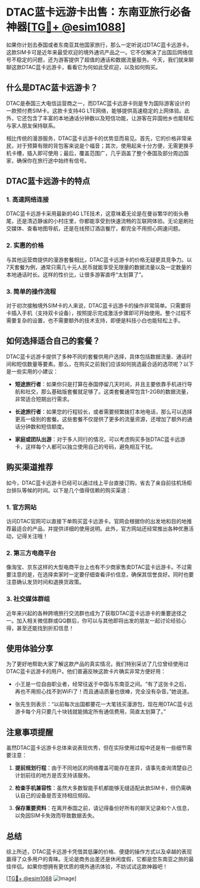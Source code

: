 # DTAC蓝卡远游卡出售：东南亚旅行必备神器[[TG💪+ @esim1088](https://t.me/s/esim1088)]

如果你计划去泰国或者东南亚其他国家旅行，那么一定听说过DTAC蓝卡远游卡。这款SIM卡可是近年来最受欢迎的境外通讯产品之一。它不仅解决了出国后网络信号不稳定的问题，还为游客提供了超值的通话和数据流量服务。今天，我们就来聊聊这款DTAC蓝卡远游卡，看看它为何如此受欢迎，以及如何购买。

## 什么是DTAC蓝卡远游卡？

DTAC是泰国三大电信运营商之一，而DTAC蓝卡远游卡则是专为国际游客设计的一款预付费SIM卡。这款卡支持4G LTE网络，能够提供高速稳定的上网体验。此外，它还包含了丰富的本地通话分钟数以及短信功能，让游客在异国他乡也能轻松与家人朋友保持联系。

相比传统的漫游服务，DTAC蓝卡远游卡的优势显而易见。首先，它的价格非常亲民，对于预算有限的背包客来说是个福音；其次，使用起来十分方便，无需更换手机卡槽，插入即可使用；最后，覆盖范围广，几乎涵盖了整个泰国及部分周边国家，确保你在旅行途中始终有信号。

## DTAC蓝卡远游卡的特点

### 1. 高速网络连接

DTAC蓝卡远游卡采用最新的4G LTE技术，这意味着无论是在曼谷繁华的街头巷尾，还是清迈静谧的小村庄里，你都能享受到快速流畅的互联网体验。无论是刷社交媒体、查看地图导航，还是在线预订酒店餐厅，都完全不用担心网速问题。

### 2. 实惠的价格

与其他运营商提供的漫游套餐相比，DTAC蓝卡远游卡的价格无疑更具竞争力。以7天套餐为例，通常只需几十元人民币就能享受无限量的数据流量以及一定数量的本地通话时长。这样的性价比，让很多游客直呼“太划算了”。

### 3. 简单的操作流程

对于初次接触境外SIM卡的人来说，DTAC蓝卡远游卡的操作非常简单。只需要将卡插入手机（支持双卡设备），按照提示完成激活步骤即可开始使用。整个过程不需要复杂的设置，也不需要额外的技术支持，即便是科技小白也能轻松上手。

## 如何选择适合自己的套餐？

DTAC蓝卡远游卡提供了多种不同的套餐供用户选择，具体包括数据流量、通话时间和短信数量等要素。那么，在购买之前我们应该如何挑选最合适的选项呢？以下是一些实用的小建议：

- **短途旅行者**：如果你只是打算在泰国停留几天时间，并且主要依靠手机进行导航和社交，那么基础版套餐就足够了。这类套餐通常包含1-2GB的数据流量，非常适合短期出行需求。
  
- **长途旅行者**：如果您的行程较长，或者需要频繁拨打本地电话，那么可以选择更高一级别的套餐。这些套餐不仅提供了更多的流量资源，还增加了额外的通话分钟数和短信额度。

- **家庭或团队出游**：对于多人同行的情况，可以考虑购买多张DTAC蓝卡远游卡，这样每个人都可以独立使用自己的号码，避免相互干扰。

## 购买渠道推荐

如今，DTAC蓝卡远游卡已经可以通过线上平台直接订购，省去了亲自前往机场柜台排队等候的时间。以下是几个值得信赖的购买渠道：

### 1. 官方网站

访问DTAC官网可以直接下单购买蓝卡远游卡。官网会根据你的出发地和目的地推荐最适合的产品，并提供详细的使用说明。此外，官方网站还经常推出各种优惠活动，记得关注哦！

### 2. 第三方电商平台

像淘宝、京东这样的大型电商平台上也有不少商家售卖DTAC蓝卡远游卡。不过需要注意的是，在选择卖家时一定要仔细查看评价信息，确保其信誉良好。同时也要注意确认发货时间和退换货政策。

### 3. 社交媒体群组

近年来兴起的各种跨境旅行交流群也成为了获取DTAC蓝卡远游卡的重要途径之一。加入相关微信群或QQ群后，你可以与其他即将出发的朋友一起讨论经验心得，甚至还能找到折扣信息！

## 使用体验分享

为了更好地帮助大家了解这款产品的真实情况，我们特别采访了几位曾经使用过DTAC蓝卡远游卡的用户。他们普遍反映这款卡片确实非常方便好用：

- 小王是一位自由职业者，经常往返于中国与东南亚之间。“有了这张卡之后，再也不用担心找不到WiFi了！而且通话质量也很棒，完全没有杂音。”她说道。

- 张先生则表示：“以前每次出国都要花一大笔钱买漫游包，现在用DTAC蓝卡远游卡每个月只要几十块钱就能搞定所有通信费用，简直太划算了。”

## 注意事项提醒

虽然DTAC蓝卡远游卡总体来说表现优秀，但在实际使用过程中还是有一些细节需要注意：

1. **提前规划行程**：由于不同地区的网络覆盖可能存在差异，请事先查询清楚自己计划前往的地方是否支持该服务。

2. **检查手机兼容性**：虽然大多数智能手机都能够无缝适配此款SIM卡，但仍需确认自己的设备是否支持相应频段。

3. **保存重要资料**：在离开泰国之前，请记得备份好所有的聊天记录和个人信息，以免因SIM卡失效而导致数据丢失。

## 总结

综上所述，DTAC蓝卡远游卡凭借其低廉的价格、便捷的操作方式以及卓越的表现赢得了众多用户的青睐。无论是商务出差还是休闲度假，它都是您东南亚之旅的最佳伴侣。如果你想拥有更优质的境外通讯体验，不妨试试这款神器吧！

[[TG💪+ @esim1088](https://t.me/s/esim1088) ![Image](https://i.postimg.cc/4NQfJmqS/Snipaste-2025-05-13-00-14-12.png)]